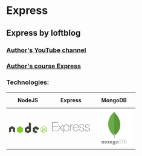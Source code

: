 # Express

## Express by loftblog

### [Author's YouTube channel](https://www.youtube.com/@loftblog)

### [Author's course Express](https://www.youtube.com/watch?v=fHoKs66Z2qQ&list=PLY4rE9dstrJzrDaSPKOrhNgQ19GhVl19u)

### Technologies:

<table>
  <thead>
    <tr>
      <th height=33 width=100>NodeJS</th>
      <th height=33 width=100>Express</th>
      <th height=33 width=100>MongoDB</th>
    </tr>
  </thead>
  <tbody>
    <tr>
      <td height=100 width=100>
        <a href=https://nodejs.org/en>
          <img src=https://github.com/AndriiKot/Express--by_loftblog/blob/main/icons/nodejs.svg alt=NodeJS>
        </a>
      </td>
      <td height=100 width=100>
        <a href=https://expressjs.com/>
          <img src=https://github.com/AndriiKot/Express--by_loftblog/blob/main/icons/express.svg alt=Express>
        </a>
      </td>
      <td height=100 width=100>
        <a href=https://www.mongodb.com/>
          <img src=https://github.com/AndriiKot/Express--by_loftblog/blob/main/icons/mongodb.svg alt=MongoDB>
        </a>
    </tr>
  </tbody>
</table>
